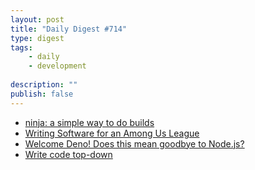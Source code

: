 ```yaml
---
layout: post
title: "Daily Digest #714"
type: digest
tags: 
    - daily
    - development
    
description: ""
publish: false
---
```


- [ninja: a simple way to do builds](https://jvns.ca/blog/2020/10/26/ninja--a-simple-way-to-do-builds/)
- [Writing Software for an Among Us League](https://healeycodes.com/writing-software-for-an-among-us-league/)
- [Welcome Deno! Does this mean goodbye to Node.js?](https://www.stackbuilders.com/news/welcome-deno-does-this-mean-goodbye-to-node-js)
- [Write code top-down](https://www.teamten.com/lawrence/programming/write-code-top-down.html)
